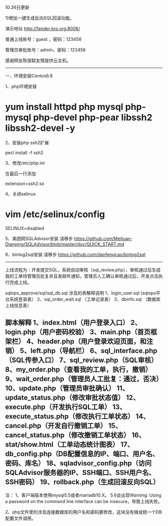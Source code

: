 10.26日更新

1)增加一键生成反向SQL回滚功能。

演示地址 http://fander.jios.org:8008/

普通上线账号：guest ，密码：123456

管理员审批账号：admin，密码：123456

感谢网友陈俊聪友情提供云主机。


-----------------------------------------------------
一、环境安装Centos6.8

1、php环境安装

# yum install httpd php mysql php-mysql php-devel php-pear libssh2 libssh2-devel -y

2、安装php ssh2扩展

pecl install -f ssh2

3、修改/etc/php.ini

在最后一行添加

extension=ssh2.so

4、关闭selinux

# vim /etc/selinux/config

SELINUX=disabled

5、美团网SQLAdvisor安装
请移步 https://github.com/Meituan-Dianping/SQLAdvisor/blob/master/doc/QUICK_START.md


6、binlog2sql安装
请移步 https://github.com/danfengcao/binlog2sql

-----------------------------------------------------
上线流程为：开发提交SQL，系统自动审核（sql_review.php），审核通过后生成我的工单待管理员批复并且发邮件通知，管理员人工确认审核通过后，开发点击执行完成上线。

sqlops_approve/sql/sql_db.sql
涉及的表解释说明
1、login_user.sql  (sqlops平台系统登录表）
2、sql_order_wait.sql  （工单记录表）
3、dbinfo.sql	（数据库上线信息表）


脚本解释
1、index.html（用户登录入口）
2、login.php（用户密码校验）
3、main.php（首页框架栏）
4、header.php（用户登录欢迎页面，和注销）
5、left.php（导航栏）
6、sql_interface.php（SQL传参入口）
7、sql_review.php（SQL审核）
8、my_order.php（查看我的工单，执行，撤销）
9、wait_order.php（管理员人工批复：通过，否决）
10、update.php（管理员审批确认）
11、update_status.php（修改审批状态值）
12、execute.php（开发执行SQL工单）
13、execute_status.php（修改执行工单状态）
14、cancel.php（开发自行撤销工单）
15、cancel_status.php（修改撤销工单状态）
16、stat/show.html（工单动态统计图表）
17、db_config.php（DB配置信息的IP、端口、用户名、密码、库名）
18、sqladvisor_config.php（访问SQLAdvisor服务器的IP、SSH端口、SSH用户名、SSH密码）
19、rollback.php（生成回滚反向SQL）
---------------------
注：
1、客户端版本使用mysql5.5或者mariadb10.X。
5.6会出现Warning: Using a password on the command line interface can be insecure，导致上线失败。

2、php文件里的涉及连接数据库的用户名和密码要修改，这块没有做成统一个DB配置文件调用。
